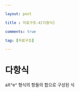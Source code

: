 ```yaml
---

layout: post

title : 자료구조-4[다항식]

comments: true

tag: [자료구조]

---
```


# 다항식
aX^e^ 형식의 항들의 합으로 구성된 식
